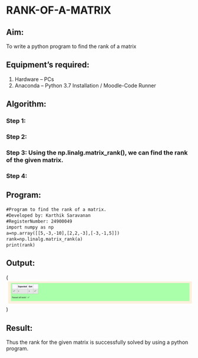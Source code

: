 # RANK-OF-A-MATRIX
## Aim:
To write a python program to find the rank of a matrix
## Equipment’s required:
1. 	Hardware – PCs
2. 	Anaconda – Python 3.7 Installation / Moodle-Code Runner
## Algorithm:
### Step 1: 
### Step 2: 
### Step 3: Using the np.linalg.matrix_rank(), we can find the rank of the given matrix.
### Step 4: 
## Program:
    #Program to find the rank of a matrix.
    #Developed by: Karthik Saravanan
    #RegisterNumber: 24900049
    import numpy as np
    a=np.array([[5,-3,-10],[2,2,-3],[-3,-1,5]])
    rank=np.linalg.matrix_rank(a)
    print(rank)
## Output:
(![alt text](image.png))
## Result:
Thus the rank for the given matrix is successfully solved by  using a python program.

